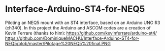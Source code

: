 # Interface-Arduino-ST4-for-NEQ5
Piloting an NEQ5 mount with an ST4 interface, based on an Arduino UNO R3 (ch340).
In this project the Arduino and ASCOM codes are a creation of Kevin Ferrare (thanks to him): https://github.com/kevinferrare/arduino-st4/
https://github.com/DominiqueMACHU/Interface-Arduino-ST4-for-NEQ5/blob/master/Pilotage%20NEQ5%20final.PNG
